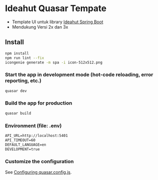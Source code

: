 # Ideahut Quasar Tempate

- Template UI untuk library [Ideahut Spring Boot](https://github.com/ideahut-apps-team/ideahut-springboot-docs/)
- Mendukung Versi 2x dan 3x

## Install
```bash
npm install
npm run lint --fix
icongenie generate -m spa -i icon-512x512.png
```

### Start the app in development mode (hot-code reloading, error reporting, etc.)
```bash
quasar dev
```

### Build the app for production
```bash
quasar build
```

### Environment (file: .env)
```md
API_URL=http://localhost:5401
API_TIMEOUT=60
DEFAULT_LANGUAGE=en
DEVELOPMENT=true
```



### Customize the configuration
See [Configuring quasar.config.js](https://v2.quasar.dev/quasar-cli-webpack/quasar-config-js).

